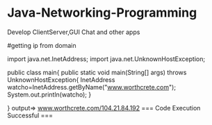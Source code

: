 # Java-Networking-Programming
Develop ClientServer,GUI Chat and other apps


#getting ip from domain

import java.net.InetAddress;
import java.net.UnknownHostException;

public class main{
    public static void main(String[] args) throws UnknownHostException{
        InetAddress watcho=InetAddress.getByName("www.worthcrete.com");
        System.out.println(watcho);
    }  
    
}
output=>
www.worthcrete.com/104.21.84.192
=== Code Execution Successful ===
